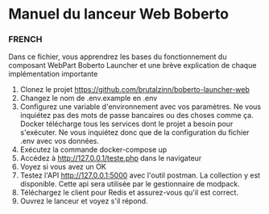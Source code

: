 # Manuel du lanceur Web Boberto

### FRENCH

Dans ce fichier, vous apprendrez les bases du fonctionnement du composant WebPart Boberto Launcher et une brève explication de chaque implémentation importante


1. Clonez le projet https://github.com/brutalzinn/boberto-launcher-web
2. Changez le nom de .env.example en .env
3. Configurez une variable d'environnement avec vos paramètres. Ne vous inquiétez pas des mots de passe bancaires ou des choses comme ça. Docker télécharge tous les services dont le projet a besoin pour s'exécuter. Ne vous inquiétez donc que de la configuration du fichier .env avec vos données.
4. Exécutez la commande docker-compose up
5. Accédez à http://127.0.0.1/teste.php dans le navigateur
6. Voyez si vous avez un OK
7. Testez l'API http://127.0.0.1:5000 avec l'outil postman. La collection y est disponible. Cette api sera utilisée par le gestionnaire de modpack.
8. Téléchargez le client pour Redis et assurez-vous qu'il est correct.
9. Ouvrez le lanceur et voyez s'il répond.

